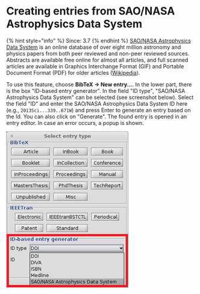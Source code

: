 # Creating entries from SAO/NASA Astrophysics Data System

{% hint style="info" %}
Since: 3.7
{% endhint %}
[SAO/NASA Astrophysics Data System](http://www.adsabs.harvard.edu/) is an online database of over eight million astronomy and physics papers from both peer reviewed and non-peer reviewed sources. Abstracts are available free online for almost all articles, and full scanned articles are available in Graphics Interchange Format \(GIF\) and Portable Document Format \(PDF\) for older articles \([Wikipedia](https://en.wikipedia.org/wiki/Astrophysics_Data_System)\).

To use this feature, choose **BibTeX → New entry...**. In the lower part, there is the box "ID-based entry generator". In the field "ID type", "SAO/NASA Astrophysics Data System" can be selected \(see screenshot below\). Select the field "ID" and enter the SAO/NASA Astrophysics Data System ID here \(e.g., `2013Sci...339..671W`\) and press Enter to generate an entry based on the Id. You can also click on "Generate". The found entry is opened in an entry editor. In case an error occurs, a popup is shown.

![Screenshot of new entry dialog](../../.gitbook/assets/newentrychoosetype-idgeneratorhighlighted-ads.png)
